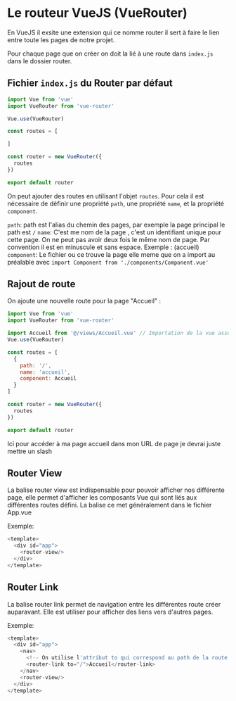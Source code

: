 # Le routeur VueJS (VueRouter)

En VueJS il exsite une extension qui ce nomme router il sert à faire le lien entre toute les pages de notre projet.

Pour chaque page que on créer on doit la lié à une route dans `index.js` dans le dossier router.

## Fichier `index.js` du Router par défaut 
```js
import Vue from 'vue'
import VueRouter from 'vue-router'

Vue.use(VueRouter)

const routes = [

]

const router = new VueRouter({
  routes
})

export default router
```

On peut ajouter des routes en utilisant l'objet `routes`. Pour cela il est nécessaire de définir une propriété `path`, 
une propriété `name`, et la propriété `component`.

`path`: path est l'alias du chemin des pages, par exemple la page principal le path est `/`
`name`: C'est me nom de la page , c'est un identifiant unique pour cette page. On ne peut pas avoir deux fois le même nom de page. Par convention il est en minuscule et sans espace. Exemple : (accueil)
`component`: Le fichier ou ce trouve la page elle meme que on a import au préalable avec `import Component from './components/Component.vue'`

## Rajout de route

On ajoute une nouvelle route pour la page "Accueil" :
```js
import Vue from 'vue'
import VueRouter from 'vue-router'

import Accueil from '@/views/Accueil.vue' // Importation de la vue associée à cette page
Vue.use(VueRouter)

const routes = [
  {
    path: '/',
    name: 'accueil',
    component: Accueil
  }
]

const router = new VueRouter({
  routes
})

export default router
```
Ici pour accéder à ma page accueil dans mon URL de page je devrai juste mettre un slash 

## Router View 

La balise router view est indispensable pour pouvoir afficher nos différente page, elle permet d'afficher les composants Vue qui sont liés aux différentes routes défini. 
La balise ce met généralement dans le fichier App.vue

Exemple: 
```js
<template>
  <div id="app">
    <router-view/>
  </div>
</template>
```

## Router Link
La balise router link permet de navigation entre les différentes route créer auparavant. Elle est utiliser pour afficher des liens vers d'autres pages. 

Exemple: 
```js
<template>
  <div id="app">
    <nav> 
      <!-- On utilise l'attribut to qui correspond au path de la route -->
      <router-link to="/">Accueil</router-link>
    </nav>
    <router-view/>
  </div>
</template>
```